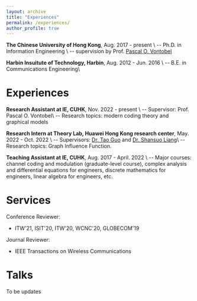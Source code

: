 ```yaml
---
layout: archive
title: "Experiences"
permalink: /experiences/
author_profile: true
---
```


**The Chinese University of Hong Kong**, Aug. 2017 - present \\
-- Ph.D. in Information Engineering \\
-- supervision by Prof. [Pascal O. Vontobel](https://sites.google.com/site/pascalvontobel/)


**Harbin Insuitute of Technology, Harbin**, Aug. 2012 - Jun. 2016 \\
-- B.E. in Communications Engineering\\
<br />

Experiences
=====
**Research Assistant at IE, CUHK**, Nov. 2022 - present \\
-- Supervisor: Prof. Pascal O. Vontobel\\
-- Research topics: modern coding theory and graphical models

**Research Intern at Theory Lab, Huawei Hong Kong research center**, May. 2022 - Oct. 2022 \\
-- Supervisors: [Dr. Tao Guo](https://cyber.seu.edu.cn/gt/list.htm) and [Dr. Shansuo Liang](https://www.linkedin.com/in/shansuo-liang-386b84aa/?originalSubdomain=hk)\\
-- Research topics: Graph Influence Function.

**Teaching Assistant at IE, CUHK**, Aug. 2017 - April. 2022 \\
-- Major courses: channel coding and modulation (graduate-level course), complex analysis and differential equations for engineers, discrete mathematics for engineers, linear algebra for engineers, etc.

Services
=====
Conference Reviewer: 
* ITW'21, ISIT'20, ITW'20, WCNC'20, GLOBECOM'19
<!-- * ICLR’20, KDD’20, CIKM’20, WSDM’21 (External) -->

Journal Reviewer: 
* IEEE Transactions on Wireless Communications
<!-- * Digital Signal Processing 
* IEEE Communications Letter
* IEEE Wireless Communications Letter
* EURASIP Journal on Wireless Communications and Networking -->


Talks
=====
To be updates
<!-- * Jun, 2022: I gave an invited talk on Fairness in Graph at Visa Research Intern Seminar.
* Jun, 2022: I gave an invited talk at [AI-Time](http://www.aitime.cn/). -->